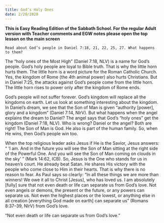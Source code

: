 ```yaml
---
title: God’s Holy Ones
date: 2/20/2020
---
```


 **This is Easy Reading Edition of the Sabbath School. For the regular Adult version with Teacher comments and EGW notes please open the top lesson on the main screen** 

`Read about God’s people in Daniel 7:18, 21, 22, 25, 27. What happens to them?`

The “holy ones of the Most High” (Daniel 7:18, NLV) is a name for God’s people. God’s holy people are loyal to Bible truth. That is why the little horn hurts them. The little horn is a word picture for the Roman Catholic Church. Yes, the kingdom of Rome (the 4th animal power) also hurts Christians. But in Daniel 7:25, the attacks against God’s people come from the little horn. The little horn rises to power only after the kingdom of Rome ends.

God’s people will not suffer forever. God’s kingdom will replace all the kingdoms on earth. Let us look at something interesting about the kingdom. In Daniel’s dream, we see that the Son of Man is given “authority [power], glory and a kingdom” (Daniel 7:14, NIrV). But what happens when the angel explains the dream to Daniel? The angel says that God’s “holy ones” get the kingdom (Daniel 7:18, NLV). Who is wrong? Daniel or the angel? Both are right! The Son of Man is God. He also is part of the human family. So, when He wins, then God’s people win too.

When the top religious leader asks Jesus if He is the Savior, Jesus answers: “ ‘I am. And in the future you will see the Son of Man sitting at the right side of the Powerful One. And you will see the Son of Man coming on clouds in the sky’ ” (Mark 14:62, ICB). So, Jesus is the One who stands for us in heaven’s court. He already beat Satan. He shares His victory with the people who come close to Him in their hearts. That is why there is no reason to fear. As Paul says so clearly: “In all these things we are more than winners! We owe it all to Christ [Jesus], who has loved us. I am absolutely [fully] sure that not even death or life can separate us from God’s love. Not even angels or demons, the present or the future, or any powers can separate us. Not even the highest places or the lowest, or anything else in all creation [everything God made on earth] can separate us” (Romans 8:37–39, NIrV) from God’s love.

“Not even death or life can separate us from God’s love.”
